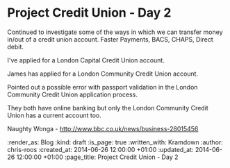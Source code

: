 Project Credit Union - Day 2
============================

Continued to investigate some of the ways in which we can transfer money in/out of a credit union account. Faster Payments, BACS, CHAPS, Direct debit.

I've applied for a London Capital Credit Union account.

James has applied for a London Community Credit Union account.

Pointed out a possible error with passport validation in the London Community Credit Union application process.

They both have online banking but only the London Community Credit Union has a current account too.

Naughty Wonga - http://www.bbc.co.uk/news/business-28015456


:render_as: Blog
:kind: draft
:is_page: true
:written_with: Kramdown
:author: chris-roos
:created_at: 2014-06-26 12:00:00 +01:00
:updated_at: 2014-06-26 12:00:00 +01:00
:page_title: Project Credit Union - Day 2
